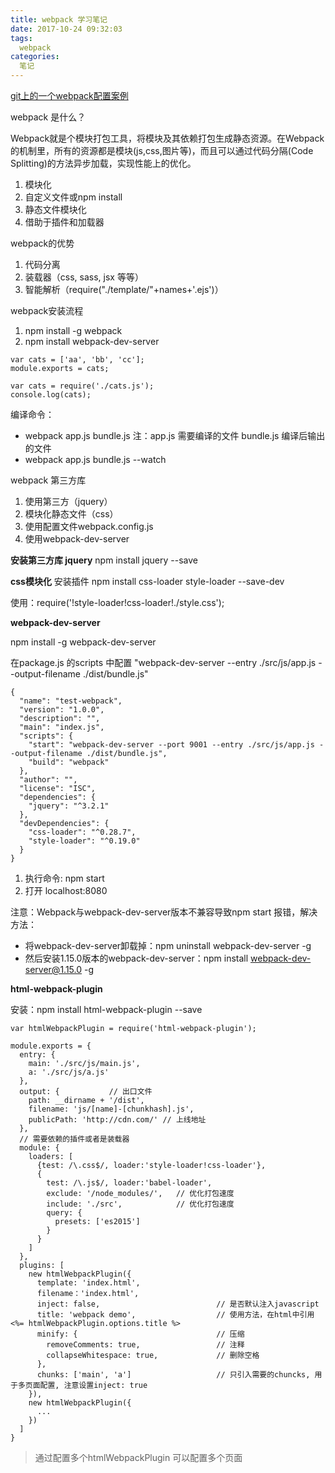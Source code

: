 ```yaml
---
title: webpack 学习笔记
date: 2017-10-24 09:32:03
tags:
  webpack
categories:
  笔记
---
```


[git上的一个webpack配置案例](https://github.com/hugzh/webpack-simple-demo)

webpack 是什么？

Webpack就是个模块打包工具，将模块及其依赖打包生成静态资源。在Webpack的机制里，所有的资源都是模块(js,css,图片等)，而且可以通过代码分隔(Code Splitting)的方法异步加载，实现性能上的优化。
<!-- more -->
1. 模块化
2. 自定义文件或npm install
3. 静态文件模块化
4. 借助于插件和加载器

webpack的优势

1. 代码分离
2. 装载器（css, sass, jsx 等等）
3. 智能解析（require("./template/"+names+'.ejs')）

webpack安装流程

1. npm install -g webpack
2. npm install webpack-dev-server

```
var cats = ['aa', 'bb', 'cc'];
module.exports = cats;

var cats = require('./cats.js');
console.log(cats);
```

编译命令：

- webpack app.js bundle.js
  注：app.js 需要编译的文件
    bundle.js 编译后输出的文件
- webpack app.js bundle.js --watch

webpack 第三方库

1. 使用第三方（jquery）
2. 模块化静态文件（css）
3. 使用配置文件webpack.config.js
4. 使用webpack-dev-server

**安装第三方库 jquery**
npm install jquery --save

**css模块化**
安装插件 npm install css-loader style-loader --save-dev

使用：require('!style-loader!css-loader!./style.css');

**webpack-dev-server**

npm install -g webpack-dev-server

在package.js 的scripts 中配置 "webpack-dev-server --entry ./src/js/app.js --output-filename ./dist/bundle.js"
```
{
  "name": "test-webpack",
  "version": "1.0.0",
  "description": "",
  "main": "index.js",
  "scripts": {
    "start": "webpack-dev-server --port 9001 --entry ./src/js/app.js --output-filename ./dist/bundle.js",
    "build": "webpack"
  },
  "author": "",
  "license": "ISC",
  "dependencies": {
    "jquery": "^3.2.1"
  },
  "devDependencies": {
    "css-loader": "^0.28.7",
    "style-loader": "^0.19.0"
  }
}
```
1. 执行命令: npm start
2. 打开 localhost:8080

注意：Webpack与webpack-dev-server版本不兼容导致npm start 报错，解决方法：
  - 将webpack-dev-server卸载掉：npm uninstall webpack-dev-server -g
  - 然后安装1.15.0版本的webpack-dev-server：npm install webpack-dev-server@1.15.0 -g

**html-webpack-plugin**

安装：npm install html-webpack-plugin --save

```
var htmlWebpackPlugin = require('html-webpack-plugin');

module.exports = {
  entry: {
    main: './src/js/main.js',
    a: './src/js/a.js'
  },
  output: {           // 出口文件
    path: __dirname + '/dist',
    filename: 'js/[name]-[chunkhash].js',
    publicPath: 'http://cdn.com/' // 上线地址
  },
  // 需要依赖的插件或者是装载器
  module: {
    loaders: [
      {test: /\.css$/, loader:'style-loader!css-loader'},
      {
        test: /\.js$/, loader:'babel-loader',
        exclude: '/node_modules/',   // 优化打包速度
        include: './src',            // 优化打包速度
        query: {
          presets: ['es2015']
        }
      }
    ]
  },
  plugins: [
    new htmlWebpackPlugin({
      template: 'index.html',
      filename：'index.html',
      inject: false,                          // 是否默认注入javascript
      title: 'webpack demo',                  // 使用方法，在html中引用 <%= htmlWebpackPlugin.options.title %>
      minify: {                               // 压缩
        removeComments: true,                 // 注释
        collapseWhitespace: true,             // 删除空格
      },
      chunks: ['main', 'a']                   // 只引入需要的chuncks, 用于多页面配置, 注意设置inject: true
    }),
    new htmlWebpackPlugin({
      ...
    })
  ]
}
```
> 通过配置多个htmlWebpackPlugin 可以配置多个页面
